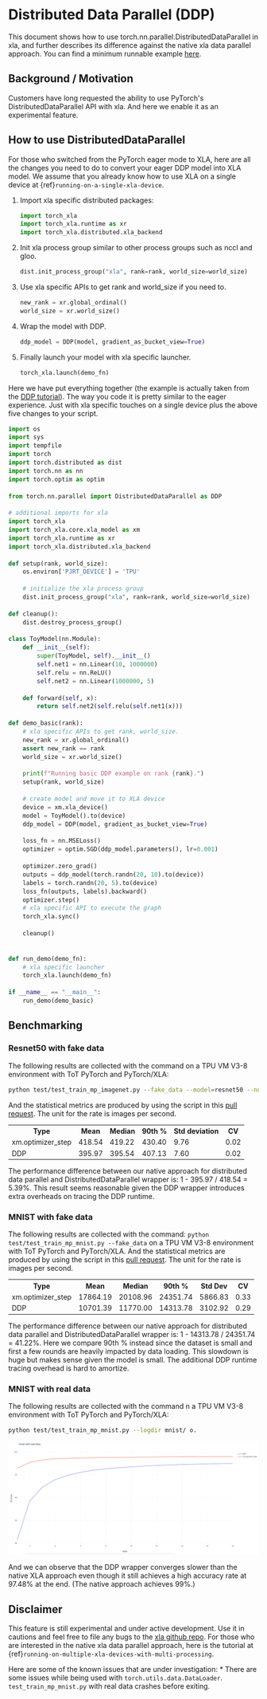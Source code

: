 # Distributed Data Parallel (DDP)

This document shows how to use torch.nn.parallel.DistributedDataParallel
in xla, and further describes its difference against the native xla data
parallel approach. You can find a minimum runnable example
[here](https://github.com/pytorch/xla/blob/master/examples/data_parallel/train_resnet_ddp.py).

## Background / Motivation

Customers have long requested the ability to use PyTorch's
DistributedDataParallel API with xla. And here we enable it as an
experimental feature.

## How to use DistributedDataParallel

For those who switched from the PyTorch eager mode to XLA, here are all
the changes you need to do to convert your eager DDP model into XLA
model. We assume that you already know how to use XLA on a single device
at {ref}`running-on-a-single-xla-device`.

1.  Import xla specific distributed packages:

    ``` python
    import torch_xla
    import torch_xla.runtime as xr
    import torch_xla.distributed.xla_backend
    ```

2.  Init xla process group similar to other process groups such as nccl
    and gloo.

    ``` python
    dist.init_process_group("xla", rank=rank, world_size=world_size)
    ```

3.  Use xla specific APIs to get rank and world_size if you need to.

    ``` python
    new_rank = xr.global_ordinal()
    world_size = xr.world_size()
    ```

4.  Wrap the model with DDP.

    ``` python
    ddp_model = DDP(model, gradient_as_bucket_view=True)
    ```

5.  Finally launch your model with xla specific launcher.

    ``` python
    torch_xla.launch(demo_fn)
    ```

Here we have put everything together (the example is actually taken from
the [DDP
tutorial](https://pytorch.org/tutorials/intermediate/ddp_tutorial.html)).
The way you code it is pretty similar to the eager experience. Just with
xla specific touches on a single device plus the above five changes to
your script.

``` python
import os
import sys
import tempfile
import torch
import torch.distributed as dist
import torch.nn as nn
import torch.optim as optim

from torch.nn.parallel import DistributedDataParallel as DDP

# additional imports for xla
import torch_xla
import torch_xla.core.xla_model as xm
import torch_xla.runtime as xr
import torch_xla.distributed.xla_backend

def setup(rank, world_size):
    os.environ['PJRT_DEVICE'] = 'TPU'

    # initialize the xla process group
    dist.init_process_group("xla", rank=rank, world_size=world_size)

def cleanup():
    dist.destroy_process_group()

class ToyModel(nn.Module):
    def __init__(self):
        super(ToyModel, self).__init__()
        self.net1 = nn.Linear(10, 1000000)
        self.relu = nn.ReLU()
        self.net2 = nn.Linear(1000000, 5)

    def forward(self, x):
        return self.net2(self.relu(self.net1(x)))

def demo_basic(rank):
    # xla specific APIs to get rank, world_size.
    new_rank = xr.global_ordinal()
    assert new_rank == rank
    world_size = xr.world_size()

    print(f"Running basic DDP example on rank {rank}.")
    setup(rank, world_size)

    # create model and move it to XLA device
    device = xm.xla_device()
    model = ToyModel().to(device)
    ddp_model = DDP(model, gradient_as_bucket_view=True)

    loss_fn = nn.MSELoss()
    optimizer = optim.SGD(ddp_model.parameters(), lr=0.001)

    optimizer.zero_grad()
    outputs = ddp_model(torch.randn(20, 10).to(device))
    labels = torch.randn(20, 5).to(device)
    loss_fn(outputs, labels).backward()
    optimizer.step()
    # xla specific API to execute the graph
    torch_xla.sync()

    cleanup()


def run_demo(demo_fn):
    # xla specific launcher
    torch_xla.launch(demo_fn)

if __name__ == "__main__":
    run_demo(demo_basic)
```

## Benchmarking

### Resnet50 with fake data

The following results are collected with the command on a TPU VM V3-8
environment with ToT PyTorch and PyTorch/XLA:

``` bash
python test/test_train_mp_imagenet.py --fake_data --model=resnet50 --num_epochs=1
```

And the statistical metrics are produced by using the script in this
[pull request](https://github.com/pytorch/xla/pull/4107). The unit for
the rate is images per second.

<table>
    <tr>
        <th>Type</th>
        <th>Mean</th>
        <th>Median</th>
        <th>90th %</th>
        <th>Std deviation</th>
        <th>CV</th>
    </tr>
    <tr>
        <td>xm.optimizer_step</td>
        <td>418.54</td>
        <td>419.22</td>
        <td>430.40</td>
        <td>9.76</td>
        <td>0.02</td>
    </tr>
    <tr>
        <td>DDP</td>
        <td>395.97</td>
        <td>395.54</td>
        <td>407.13</td>
        <td>7.60</td>
        <td>0.02</td>
    </tr>
</table>

The performance difference between our native approach for distributed
data parallel and DistributedDataParallel wrapper is: 1 - 395.97 /
418.54 = 5.39%. This result seems reasonable given the DDP wrapper
introduces extra overheads on tracing the DDP runtime.

### MNIST with fake data

The following results are collected with the command:
`python test/test_train_mp_mnist.py --fake_data` on a TPU VM V3-8
environment with ToT PyTorch and PyTorch/XLA. And the statistical
metrics are produced by using the script in this [pull
request](https://github.com/pytorch/xla/pull/4107). The unit for the
rate is images per second.

<table>
    <tr>
        <th>Type</th>
        <th>Mean</th>
        <th>Median</th>
        <th>90th %</th>
        <th>Std Dev</th>
        <th>CV</th>
    </tr>
    <tr>
        <td>xm.optimizer_step</td>
        <td>17864.19</td>
        <td>20108.96</td>
        <td>24351.74</td>
        <td>5866.83</td>
        <td>0.33</td>
    </tr>
    <tr>
        <td>DDP</td>
        <td>10701.39</td>
        <td>11770.00</td>
        <td>14313.78</td>
        <td>3102.92</td>
        <td>0.29</td>
    </tr>
</table>

The performance difference between our native approach for distributed
data parallel and DistributedDataParallel wrapper is: 1 - 14313.78 /
24351.74 = 41.22%. Here we compare 90th % instead since the dataset is
small and first a few rounds are heavily impacted by data loading. This
slowdown is huge but makes sense given the model is small. The
additional DDP runtime tracing overhead is hard to amortize.

### MNIST with real data

The following results are collected with the command n a TPU VM V3-8
environment with ToT PyTorch and PyTorch/XLA:

``` bash
python test/test_train_mp_mnist.py --logdir mnist/ o.
```

![](../_static/img/ddp_md_mnist_with_real_data.png)

And we can observe that the DDP wrapper converges slower than the native
XLA approach even though it still achieves a high accuracy rate at
97.48% at the end. (The native approach achieves 99%.)

## Disclaimer

This feature is still experimental and under active development. Use it
in cautions and feel free to file any bugs to the [xla github
repo](https://github.com/pytorch/xla/). For those who are interested in
the native xla data parallel approach, here is the tutorial
at {ref}`running-on-multiple-xla-devices-with-multi-processing`.

Here are some of the known issues that are under investigation: \* There are some
issues while being used with `torch.utils.data.DataLoader`. `test_train_mp_mnist.py`
with real data crashes before exiting.
